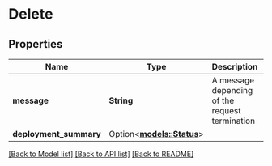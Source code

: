 # Delete

## Properties

Name | Type | Description | Notes
------------ | ------------- | ------------- | -------------
**message** | **String** | A message depending of the request termination | 
**deployment_summary** | Option<[**models::Status**](Status.md)> |  | [optional]

[[Back to Model list]](../README.md#documentation-for-models) [[Back to API list]](../README.md#documentation-for-api-endpoints) [[Back to README]](../README.md)


